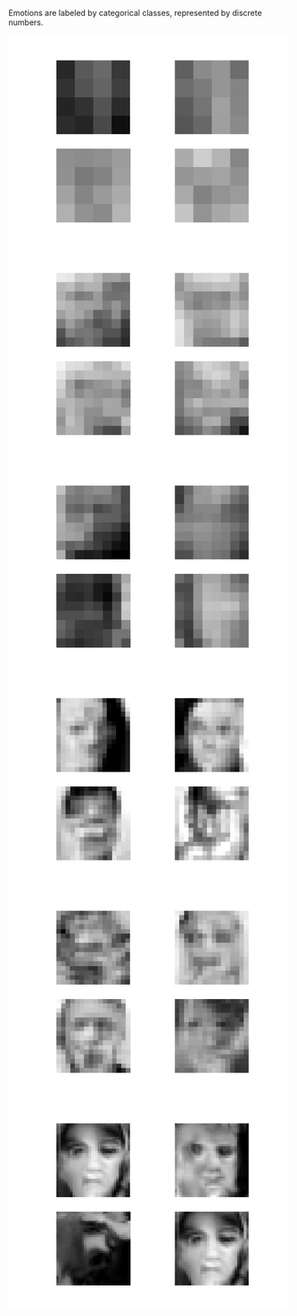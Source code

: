 
Emotions are labeled by categorical classes, represented by discrete numbers.

![alt text](https://github.com/fishfishin/procrustrean/blob/master/ProgresiveGAN/category/results/plot_004x004-faded_d_model.jpg )![alt text](https://github.com/fishfishin/procrustrean/blob/master/ProgresiveGAN/category/results/plot_008x008-faded_d_model.jpg)![alt text](https://github.com/fishfishin/procrustrean/blob/master/ProgresiveGAN/category/results/plot_008x008-tuned_d_model.jpg)![alt text](https://github.com/fishfishin/procrustrean/blob/master/ProgresiveGAN/category/results/plot_016x016-faded_d_model.jpg)![alt text](https://github.com/fishfishin/procrustrean/blob/master/ProgresiveGAN/category/results/plot_016x016-tuned_d_model.jpg)![alt text](https://github.com/fishfishin/procrustrean/blob/master/ProgresiveGAN/category/results/plot_032x032-faded_d_model.jpg)
